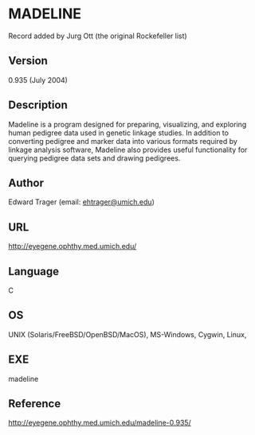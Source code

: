 # MADELINE
Record added by Jurg Ott (the original Rockefeller list)

## Version
0.935 (July 2004)

## Description
Madeline is a program designed for preparing, visualizing, and exploring human pedigree data used in genetic linkage studies. In addition to converting pedigree and marker data into various formats required by linkage analysis software, Madeline also provides useful functionality for querying pedigree data sets and drawing pedigrees.

## Author
Edward Trager (email: ehtrager@umich.edu)

## URL
http://eyegene.ophthy.med.umich.edu/

## Language
C

## OS
UNIX (Solaris/FreeBSD/OpenBSD/MacOS), MS-Windows, Cygwin, Linux,

## EXE
madeline

## Reference
http://eyegene.ophthy.med.umich.edu/madeline-0.935/